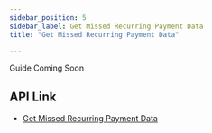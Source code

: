 ```yaml
---
sidebar_position: 5
sidebar_label: Get Missed Recurring Payment Data
title: "Get Missed Recurring Payment Data"

---
```


Guide Coming Soon

## API Link
* [Get Missed Recurring Payment Data](../../api/recurring#get-missed-recurring-payment-data)